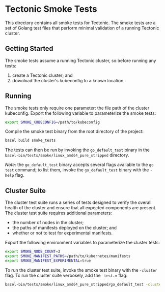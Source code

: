 # Tectonic Smoke Tests

This directory contains all smoke tests for Tectonic.
The smoke tests are a set of Golang test files that perform minimal validation of a running Tectonic cluster.

## Getting Started

The smoke tests assume a running Tectonic cluster, so before running any tests:
1. create a Tectonic cluster; and
2. download the cluster's kubeconfig to a known location.

## Running

The smoke tests only require one parameter: the file path of the cluster kubeconfig.
Export the following variable to parameterize the smoke tests:

```sh
export SMOKE_KUBECONFIG=/path/to/kubeconfig
```

Compile the smoke test binary from the root directory of the project:

```sh
bazel build smoke_tests
```

The tests can then be run by invoking the `go_default_test` binary in the `bazel-bin/tests/smoke/linux_amd64_pure_stripped` directory.

*Note*: the `go_default_test` binary accepts several flags available to the `go test` command; to list them, invoke the `go_default_test` binary with the `-help` flag.

## Cluster Suite

The cluster test suite runs a series of tests designed to verify the overall health of the cluster and ensure that all expected components are present.
The cluster test suite requires additional parameters:

* the number of nodes in the cluster;
* the paths of manifests deployed on the cluster; and
* whether or not to test for experimental manifests.

Export the following environment variables to parameterize the cluster tests:

```sh
export SMOKE_NODE_COUNT=3
export SMOKE_MANIFEST_PATHS=/path/to/kubernetes/manifests
export SMOKE_MANIFEST_EXPERIMENTAL=true
```

To run the cluster test suite, invoke the smoke test binary with the `-cluster` flag.
To run the cluster suite verbosely, add the `-test.v` flag:

```sh
bazel-bin/tests/smoke/linux_amd64_pure_stripped/go_default_test -cluster -test.v
```
